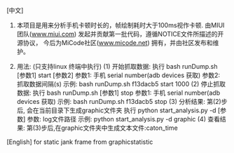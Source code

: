 [中文]

1. 本项目是用来分析手机卡顿时长的，帧绘制耗时大于100ms视作卡顿. 由MIUI团队(www.miui.com) 发起并贡献第一批代码，遵循NOTICE文件所描述的开源协议，
   今后为MiCode社区(www.micode.net) 拥有，并由社区发布和维护。

2. 用法:
    (只支持linux 终端中执行)
   (1) 开始抓取数据:
       执行 bash runDump.sh [参数1] start [参数2]
       参数1: 手机 serial number(adb devices 获取)
       参数2: 抓取数据间隔(s)
       示例: bash runDump.sh f13dacb5 start 1000
   (2) 停止抓取数据:
       执行 bash runDump.sh [参数1] stop
       参数1: 手机 serial number(adb devices 获取)
       示例: bash runDump.sh f13dacb5 stop
   (3) 分析结果:
       第(2)步后, 会在当前目录下生成graphic文件夹
       执行 python start_analysis.py -d [参数]
       参数: log文件路径
       示例: python start_analysis.py -d graphic
   (4) 查看结果:
       第(3)步后,在graphic文件夹中生成文本文件:caton_time

[English]
for static jank frame from graphicstatistic

